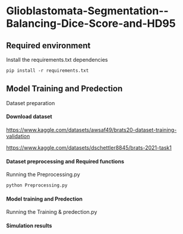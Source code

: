 # Glioblastomata-Segmentation--Balancing-Dice-Score-and-HD95


## Required environment
Install the requirements.txt dependencies

```
pip install -r requirements.txt
```

## Model Training and Predection
Dataset preparation

#### Download dataset

https://www.kaggle.com/datasets/awsaf49/brats20-dataset-training-validation

https://www.kaggle.com/datasets/dschettler8845/brats-2021-task1


#### Dataset preprocessing and Required functions

Running the Preprocessing.py

```python
python Preprocessing.py
```

#### Model training and Predection

Running the Training & predection.py

#### Simulation results
